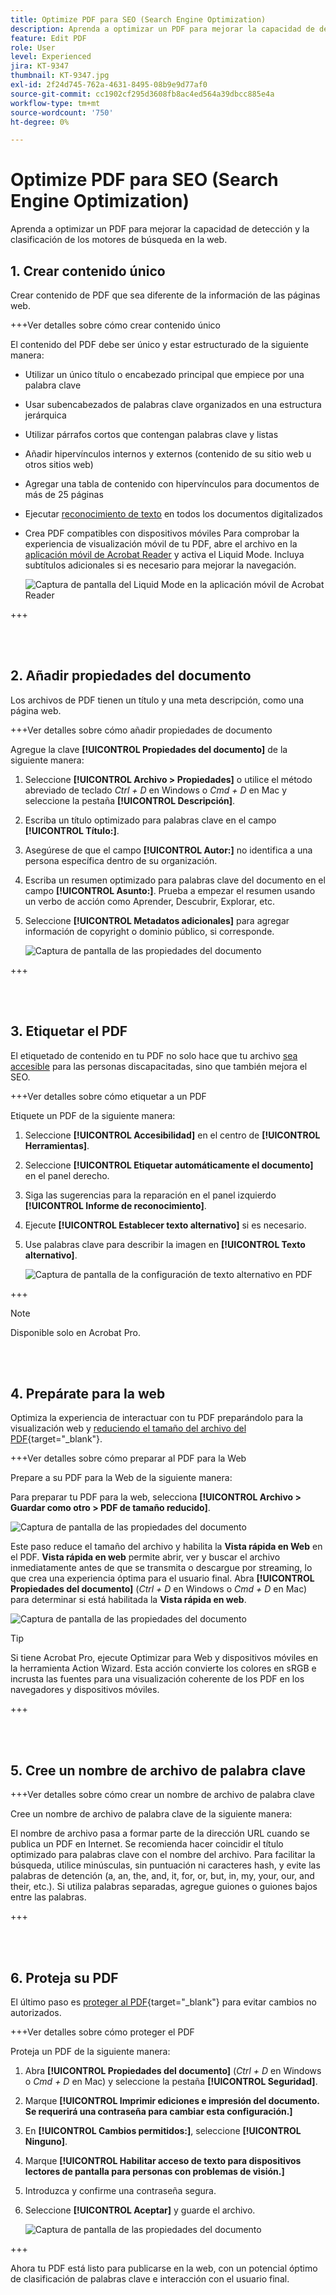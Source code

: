 ```yaml
---
title: Optimize PDF para SEO (Search Engine Optimization)
description: Aprenda a optimizar un PDF para mejorar la capacidad de detección y la clasificación de los motores de búsqueda en la web
feature: Edit PDF
role: User
level: Experienced
jira: KT-9347
thumbnail: KT-9347.jpg
exl-id: 2f24d745-762a-4631-8495-08b9e9d77af0
source-git-commit: cc1902cf295d3608fb8ac4ed564a39dbcc885e4a
workflow-type: tm+mt
source-wordcount: '750'
ht-degree: 0%

---
```


# Optimize PDF para SEO (Search Engine Optimization)

Aprenda a optimizar un PDF para mejorar la capacidad de detección y la clasificación de los motores de búsqueda en la web.

## 1. Crear contenido único

Crear contenido de PDF que sea diferente de la información de las páginas web.

+++Ver detalles sobre cómo crear contenido único

El contenido del PDF debe ser único y estar estructurado de la siguiente manera:

* Utilizar un único título o encabezado principal que empiece por una palabra clave
* Usar subencabezados de palabras clave organizados en una estructura jerárquica
* Utilizar párrafos cortos que contengan palabras clave y listas
* Añadir hipervínculos internos y externos (contenido de su sitio web u otros sitios web)
* Agregar una tabla de contenido con hipervínculos para documentos de más de 25 páginas
* Ejecutar [reconocimiento de texto](https://experienceleague.adobe.com/docs/document-cloud-learn/acrobat-learning/getting-started/scan-and-ocr.html) en todos los documentos digitalizados
* Crea PDF compatibles con dispositivos móviles
Para comprobar la experiencia de visualización móvil de tu PDF, abre el archivo en la [aplicación móvil de Acrobat Reader](https://www.adobe.com/acrobat/mobile/acrobat-reader.html) y activa el Liquid Mode. Incluya subtítulos adicionales si es necesario para mejorar la navegación.

  ![Captura de pantalla del Liquid Mode en la aplicación móvil de Acrobat Reader](../assets/optimizeseo1.png)

+++

<br> 

## 2. Añadir propiedades del documento

Los archivos de PDF tienen un título y una meta descripción, como una página web.

+++Ver detalles sobre cómo añadir propiedades de documento

Agregue la clave **[!UICONTROL Propiedades del documento]** de la siguiente manera:

1. Seleccione **[!UICONTROL Archivo > Propiedades]** o utilice el método abreviado de teclado *Ctrl + D* en Windows o *Cmd + D* en Mac y seleccione la pestaña **[!UICONTROL Descripción]**.
1. Escriba un título optimizado para palabras clave en el campo **[!UICONTROL Título:]**.
1. Asegúrese de que el campo **[!UICONTROL Autor:]** no identifica a una persona específica dentro de su organización.
1. Escriba un resumen optimizado para palabras clave del documento en el campo **[!UICONTROL Asunto:]**.
Prueba a empezar el resumen usando un verbo de acción como Aprender, Descubrir, Explorar, etc.
1. Seleccione **[!UICONTROL Metadatos adicionales]** para agregar información de copyright o dominio público, si corresponde.

   ![Captura de pantalla de las propiedades del documento](../assets/optimizeseo2.png)

+++

<br> 

## 3. Etiquetar el PDF

El etiquetado de contenido en tu PDF no solo hace que tu archivo [sea accesible](https://experienceleague.adobe.com/docs/document-cloud-learn/acrobat-learning/advanced-tasks/accessibility.html) para las personas discapacitadas, sino que también mejora el SEO.

+++Ver detalles sobre cómo etiquetar a un PDF

Etiquete un PDF de la siguiente manera:

1. Seleccione **[!UICONTROL Accesibilidad]** en el centro de **[!UICONTROL Herramientas]**.
1. Seleccione **[!UICONTROL Etiquetar automáticamente el documento]** en el panel derecho.
1. Siga las sugerencias para la reparación en el panel izquierdo **[!UICONTROL Informe de reconocimiento]**.
1. Ejecute **[!UICONTROL Establecer texto alternativo]** si es necesario.
1. Use palabras clave para describir la imagen en **[!UICONTROL Texto alternativo]**.

   ![Captura de pantalla de la configuración de texto alternativo en PDF](../assets/optimizeseo3.png)

+++

>[!NOTE]
>
>Disponible solo en Acrobat Pro.

<br> 

## 4. Prepárate para la web

Optimiza la experiencia de interactuar con tu PDF preparándolo para la visualización web y [reduciendo el tamaño del archivo del PDF](https://www.adobe.com/es/acrobat/online/compress-pdf.html){target="_blank"}.

+++Ver detalles sobre cómo preparar al PDF para la Web

Prepare a su PDF para la Web de la siguiente manera:

Para preparar tu PDF para la web, selecciona **[!UICONTROL Archivo > Guardar como otro > PDF de tamaño reducido]**.

![Captura de pantalla de las propiedades del documento](../assets/optimizeseo4.png)

Este paso reduce el tamaño del archivo y habilita la **Vista rápida en Web** en el PDF. **Vista rápida en web** permite abrir, ver y buscar el archivo inmediatamente antes de que se transmita o descargue por streaming, lo que crea una experiencia óptima para el usuario final. Abra **[!UICONTROL Propiedades del documento]** (*Ctrl + D* en Windows o *Cmd + D* en Mac) para determinar si está habilitada la **Vista rápida en web**.

![Captura de pantalla de las propiedades del documento](../assets/optimizeseo5.png)

>[!TIP]
>
>Si tiene Acrobat Pro, ejecute Optimizar para Web y dispositivos móviles en la herramienta Action Wizard. Esta acción convierte los colores en sRGB e incrusta las fuentes para una visualización coherente de los PDF en los navegadores y dispositivos móviles.

+++

<br> 

## 5. Cree un nombre de archivo de palabra clave

+++Ver detalles sobre cómo crear un nombre de archivo de palabra clave

Cree un nombre de archivo de palabra clave de la siguiente manera:

El nombre de archivo pasa a formar parte de la dirección URL cuando se publica un PDF en Internet. Se recomienda hacer coincidir el título optimizado para palabras clave con el nombre del archivo. Para facilitar la búsqueda, utilice minúsculas, sin puntuación ni caracteres hash, y evite las palabras de detención (a, an, the, and, it, for, or, but, in, my, your, our, and their, etc.). Si utiliza palabras separadas, agregue guiones o guiones bajos entre las palabras.

+++

<br> 

## 6. Proteja su PDF

El último paso es [proteger al PDF](https://www.adobe.com/es/acrobat/online/password-protect-pdf.html){target="_blank"} para evitar cambios no autorizados.

+++Ver detalles sobre cómo proteger el PDF

Proteja un PDF de la siguiente manera:

1. Abra **[!UICONTROL Propiedades del documento]** (*Ctrl + D* en Windows o *Cmd + D* en Mac) y seleccione la pestaña **[!UICONTROL Seguridad]**.
1. Marque **[!UICONTROL Imprimir ediciones e impresión del documento. Se requerirá una contraseña para cambiar esta configuración.]**
1. En **[!UICONTROL Cambios permitidos:]**, seleccione **[!UICONTROL Ninguno]**.
1. Marque **[!UICONTROL Habilitar acceso de texto para dispositivos lectores de pantalla para personas con problemas de visión.]**
1. Introduzca y confirme una contraseña segura.
1. Seleccione **[!UICONTROL Aceptar]** y guarde el archivo.

   ![Captura de pantalla de las propiedades del documento](../assets/optimizeseo6.png)

+++

Ahora tu PDF está listo para publicarse en la web, con un potencial óptimo de clasificación de palabras clave e interacción con el usuario final.
